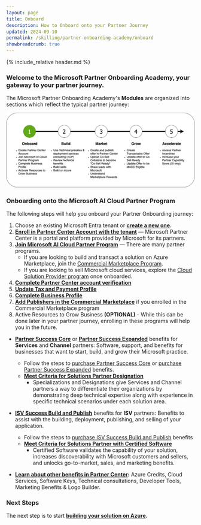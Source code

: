 ```yaml
---
layout: page
title: Onboard 
description: How to Onboard onto your Partner Journey
updated: 2024-09-10
permalink: /skilling/partner-onboarding-academy/onboard
showbreadcrumb: true
---
```

{% include_relative header.md %}

### Welcome to the Microsoft Partner Onboarding Academy, your gateway to your partner journey.

The Microsoft Partner Onboarding Academy's **Modules** are organized into sections which reflect the typical partner journey:

![](../../../assets/partner-onboarding/partner-journey-onboard.png)

### Onboarding onto the Microsoft AI Cloud Partner Program

The following steps will help you onboard your Partner Onboarding journey:

1. Choose an existing Microsoft Entra tenant or **[create a new one](https://learn.microsoft.com/en-us/azure/active-directory/fundamentals/create-new-tenant).**
1. **[Enroll in Partner Center Account with the tenant](/PartnerResources/skilling/partner-onboarding-academy/acct)** — Microsoft Partner Center is a portal and platform provided by Microsoft for its partners.
1. **[Join Microsoft AI Cloud Partner Program](https://learn.microsoft.com/en-us/partner-center/intro-to-cloud-partner-program-membership)** — There are many partner programs.
    - If you are looking to build and transact a solution on Azure Marketplace, join the [Commercial Marketplace Program](https://learn.microsoft.com/en-us/partner-center/account-settings/create-account).
    - If you are looking to sell Microsoft cloud services, explore the [Cloud Solution Provider program](https://learn.microsoft.com/en-us/partner-center/enroll/enrolling-in-the-csp-program) once onboarded.
1. **[Complete Partner Center account verification](https://learn.microsoft.com/en-us/partner-center/verification-responses)**
1. **[Update Tax and Payment Profile](https://learn.microsoft.com/en-us/partner-center/set-up-your-payout-account)**
1. **[Complete Business Profile](https://learn.microsoft.com/en-us/partner-center/create-a-marketing-profile)**
1. **[Add Publishers in the Commercial Marketplace](https://learn.microsoft.com/en-us/partner-center/add-publishers)** if you enrolled in the Commercial Marketplace program
1. Active Resources to Grow Business **(OPTIONAL)** - While this can be done later in your partner journey, enrolling in these programs will help you in the future.


- **[Partner Success Core](https://learn.microsoft.com/en-us/partner-center/membership/partner-success-core-benefits)** or **[Partner Success Expanded](https://learn.microsoft.com/en-us/partner-center/membership/partner-success-expanded-benefits)** benefits for **Services** and **Channel** partners: Software, support, and benefits for businesses that want to start, build, and grow their Microsoft practice.
  - Follow the steps to [purchase Partner Success Core](https://learn.microsoft.com/en-us/partner-center/membership/partner-success-core-benefits#purchase-partner-success-core-benefits) or [purchase Partner Success Expanded](https://learn.microsoft.com/en-us/partner-center/membership/partner-success-expanded-benefits#purchase-partner-success-expanded-benefits) benefits.
  - **[Meet Criteria for Solutions Partner Designation](https://learn.microsoft.com/en-us/partner-center/membership/introduction-to-pcs)**
    - Specializations and Designations give Services and Channel partners a way to differentiate their organizations by demonstrating deep technical expertise along with experience in specific technical scenarios under each solution area.

- **[ISV Success Build and Publish](https://learn.microsoft.com/en-us/partner-center/membership/isv-success)** benefits for **ISV** partners: Benefits to assist with the building, deployment, publishing, and selling of your application.
  - Follow the steps to [purchase ISV Success Build and Publish](https://learn.microsoft.com/en-us/partner-center/membership/isv-success#enrollment) benefits
  - **[Meet Criteria for Solutions Partner with Certified Software](https://learn.microsoft.com/en-us/partner-center/referrals/solutions-partner-certified-software-designations-benefits)**
    - Certified Software validates the capability of your solution, increases discoverability with Microsoft customers and sellers, and unlocks go-to-market, sales, and marketing benefits.

- **[Learn about other benefits in Partner Center](https://learn.microsoft.com/en-us/partner-center/benefits/manage-your-partner-network-benefits):** Azure Credits, Cloud Services, Software Keys, Technical consultations, Developer Tools, Marketing Benefits & Logo Builder.

### Next Steps

The next step is to start **[building your solution on Azure](/PartnerResources/skilling/partner-onboarding-academy/build).**